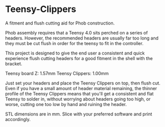 # Teensy-Clippers
A fitment and flush cutting aid for Phob construction. 


Phob assembly requires that a Teensy 4.0 sits perched on a series of headers. However, the recommended headers are usually far too long and they must be cut flush in order for the teensy to fit in the controller.

This project is designed to give the end user a consistent and quick experience flush cutting headers for a good fitment in the shell with the bracket. 

Teensy board Z: 1.57mm
Teensy Clippers: 1.00mm

Just set your headers and place the Teensy Clippers on top, then flush cut. Even if you have a small amount of header material remaining, the thinner profile of the Teensy Clippers means that you'll get a consistent and flat Teensy to solder in, without worrying about headers going too high, or worse, cutting one too low by hand and ruining the header. 

STL dimensions are in mm. Slice with your preferred software and print accordingly. 
